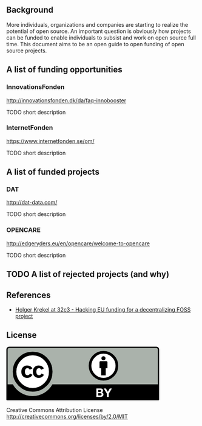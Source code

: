 ## Background

More individuals, organizations and companies are starting to realize the potential of open source. An important question is obviously how projects can be funded to enable individuals to subsist and work on open source full time. This document aims to be an open guide to open funding of open source projects.

## A list of funding opportunities

### InnovationsFonden

http://innovationsfonden.dk/da/faq-innobooster

TODO short description

### InternetFonden

https://www.internetfonden.se/om/

TODO short description

## A list of funded projects

### DAT

http://dat-data.com/

TODO short description

### OPENCARE

http://edgeryders.eu/en/opencare/welcome-to-opencare

TODO short description

## TODO A list of rejected projects (and why)

## References

- [Holger Krekel at 32c3 - Hacking EU funding for a decentralizing FOSS project](https://media.ccc.de/v/32c3-7300-hacking_eu_funding_for_a_decentralizing_foss_project#video&t=790)

## License

![CCBY](CCBY.png)

Creative Commons Attribution License http://creativecommons.org/licenses/by/2.0/MIT
